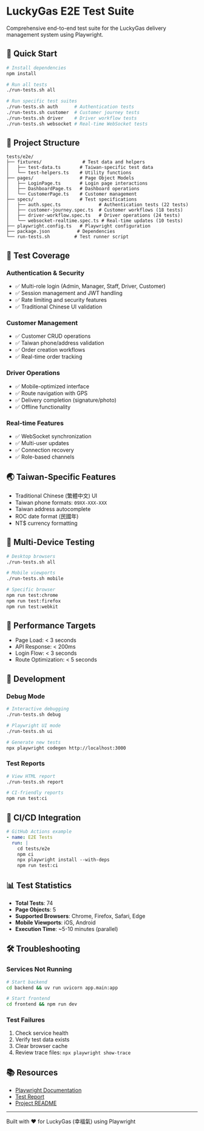 # LuckyGas E2E Test Suite

Comprehensive end-to-end test suite for the LuckyGas delivery management system using Playwright.

## 🚀 Quick Start

```bash
# Install dependencies
npm install

# Run all tests
./run-tests.sh all

# Run specific test suites
./run-tests.sh auth      # Authentication tests
./run-tests.sh customer  # Customer journey tests
./run-tests.sh driver    # Driver workflow tests
./run-tests.sh websocket # Real-time WebSocket tests
```

## 📁 Project Structure

```
tests/e2e/
├── fixtures/               # Test data and helpers
│   ├── test-data.ts       # Taiwan-specific test data
│   └── test-helpers.ts    # Utility functions
├── pages/                 # Page Object Models
│   ├── LoginPage.ts       # Login page interactions
│   ├── DashboardPage.ts   # Dashboard operations
│   └── CustomerPage.ts    # Customer management
├── specs/                 # Test specifications
│   ├── auth.spec.ts              # Authentication tests (22 tests)
│   ├── customer-journey.spec.ts  # Customer workflows (18 tests)
│   ├── driver-workflow.spec.ts   # Driver operations (24 tests)
│   └── websocket-realtime.spec.ts # Real-time updates (10 tests)
├── playwright.config.ts   # Playwright configuration
├── package.json          # Dependencies
└── run-tests.sh         # Test runner script
```

## 🧪 Test Coverage

### Authentication & Security
- ✅ Multi-role login (Admin, Manager, Staff, Driver, Customer)
- ✅ Session management and JWT handling
- ✅ Rate limiting and security features
- ✅ Traditional Chinese UI validation

### Customer Management
- ✅ Customer CRUD operations
- ✅ Taiwan phone/address validation
- ✅ Order creation workflows
- ✅ Real-time order tracking

### Driver Operations
- ✅ Mobile-optimized interface
- ✅ Route navigation with GPS
- ✅ Delivery completion (signature/photo)
- ✅ Offline functionality

### Real-time Features
- ✅ WebSocket synchronization
- ✅ Multi-user updates
- ✅ Connection recovery
- ✅ Role-based channels

## 🌏 Taiwan-Specific Features

- Traditional Chinese (繁體中文) UI
- Taiwan phone formats: `09XX-XXX-XXX`
- Taiwan address autocomplete
- ROC date format (民國年)
- NT$ currency formatting

## 📱 Multi-Device Testing

```bash
# Desktop browsers
./run-tests.sh all

# Mobile viewports
./run-tests.sh mobile

# Specific browser
npm run test:chrome
npm run test:firefox
npm run test:webkit
```

## 🎯 Performance Targets

- Page Load: < 3 seconds
- API Response: < 200ms
- Login Flow: < 3 seconds
- Route Optimization: < 5 seconds

## 🔧 Development

### Debug Mode
```bash
# Interactive debugging
./run-tests.sh debug

# Playwright UI mode
./run-tests.sh ui

# Generate new tests
npx playwright codegen http://localhost:3000
```

### Test Reports
```bash
# View HTML report
./run-tests.sh report

# CI-friendly reports
npm run test:ci
```

## 🚦 CI/CD Integration

```yaml
# GitHub Actions example
- name: E2E Tests
  run: |
    cd tests/e2e
    npm ci
    npx playwright install --with-deps
    npm run test:ci
```

## 📊 Test Statistics

- **Total Tests**: 74
- **Page Objects**: 5
- **Supported Browsers**: Chrome, Firefox, Safari, Edge
- **Mobile Viewports**: iOS, Android
- **Execution Time**: ~5-10 minutes (parallel)

## 🛠️ Troubleshooting

### Services Not Running
```bash
# Start backend
cd backend && uv run uvicorn app.main:app

# Start frontend
cd frontend && npm run dev
```

### Test Failures
1. Check service health
2. Verify test data exists
3. Clear browser cache
4. Review trace files: `npx playwright show-trace`

## 📚 Resources

- [Playwright Documentation](https://playwright.dev/)
- [Test Report](./COMPREHENSIVE_E2E_TEST_REPORT.md)
- [Project README](../../README.md)

---

Built with ❤️ for LuckyGas (幸福氣) using Playwright